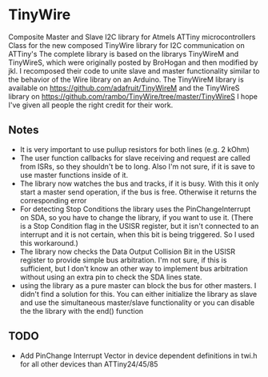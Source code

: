 # TinyWire
Composite Master and Slave I2C library for Atmels ATTiny microcontrollers
Class for the new composed TinyWire library for I2C communication on ATTiny's
The complete library is based on the librarys TinyWireM and TinyWireS, which were originally posted by
BroHogan and then modified by jkl. I recomposed their code to unite slave and master functionality similar
to the behavior of the Wire library on an Arduino. The TinyWireM library is available on https://github.com/adafruit/TinyWireM
and the TinyWireS library on https://github.com/rambo/TinyWire/tree/master/TinyWireS
I hope I've given all people the right credit for their work.

## Notes
 * It is very important to use pullup resistors for both lines (e.g. 2 kOhm)
 * The user function callbacks for slave receiving and request are called from ISRs, so they shouldn't be to long. Also I'm not sure, if it is save to use master functions inside of it.
 * The library now watches the bus and tracks, if it is busy. With this it only start a master send operation, if the bus is free. Otherwise it returns the corresponding error
 * For detecting Stop Conditions the library uses the PinChangeInterrupt on SDA, so you have to change the library, if you want to use it. (There is a Stop Condition flag in the USISR register, but it isn't connected to an interrupt and it is not certain, when this bit is being triggered. So I used this workaround.)
 * The library now checks the Data Output Collision Bit in the USISR register to provide simple bus arbitration. I'm not sure, if this is sufficient, but I don't know an other way to implement bus arbitration without using an extra pin to check the SDA lines state.
 * using the library as a pure master can block the bus for other masters. I didn't find a solution for this. You can either initialize the library as slave and use the simultaneous master/slave functionality or you can disable the the library with the end() function

## TODO
 * Add PinChange Interrupt Vector in device dependent definitions in twi.h for all other devices than ATTiny24/45/85
